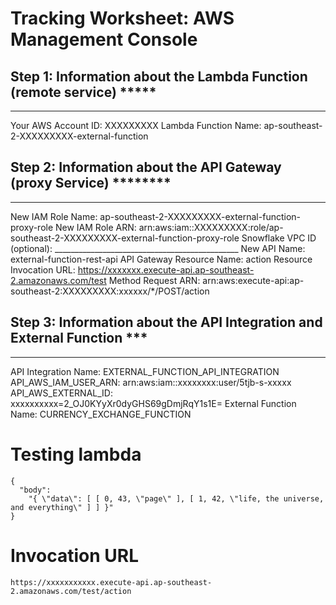 # Tracking Worksheet: AWS Management Console

## Step 1: Information about the Lambda Function (remote service) *****
---
Your AWS Account ID: XXXXXXXXX
Lambda Function Name: ap-southeast-2-XXXXXXXXX-external-function

## Step 2: Information about the API Gateway (proxy Service) ********
---
New IAM Role Name: ap-southeast-2-XXXXXXXXX-external-function-proxy-role
New IAM Role ARN: arn:aws:iam::XXXXXXXXX:role/ap-southeast-2-XXXXXXXXX-external-function-proxy-role
Snowflake VPC ID (optional): ______________________________________________
New API Name: external-function-rest-api
API Gateway Resource Name: action
Resource Invocation URL: https://xxxxxxx.execute-api.ap-southeast-2.amazonaws.com/test
Method Request ARN: arn:aws:execute-api:ap-southeast-2:XXXXXXXXX:xxxxxx/*/POST/action

## Step 3: Information about the API Integration and External Function ***
---
API Integration Name: EXTERNAL_FUNCTION_API_INTEGRATION
API_AWS_IAM_USER_ARN: arn:aws:iam::xxxxxxxx:user/5tjb-s-xxxxx
API_AWS_EXTERNAL_ID: xxxxxxxxxx=2_OJ0KYyXr0dyGHS69gDmjRqY1s1E=
External Function Name: CURRENCY_EXCHANGE_FUNCTION


# Testing lambda
```
{
  "body":
    "{ \"data\": [ [ 0, 43, \"page\" ], [ 1, 42, \"life, the universe, and everything\" ] ] }"
}
```

# Invocation URL
```https://xxxxxxxxxxx.execute-api.ap-southeast-2.amazonaws.com/test/action```